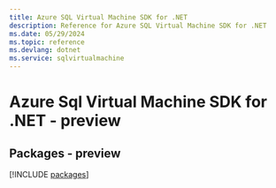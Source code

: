 ```yaml
---
title: Azure SQL Virtual Machine SDK for .NET
description: Reference for Azure SQL Virtual Machine SDK for .NET
ms.date: 05/29/2024
ms.topic: reference
ms.devlang: dotnet
ms.service: sqlvirtualmachine
---
```

# Azure Sql Virtual Machine SDK for .NET - preview
## Packages - preview
[!INCLUDE [packages](sql-virtual-machine-index.md)]